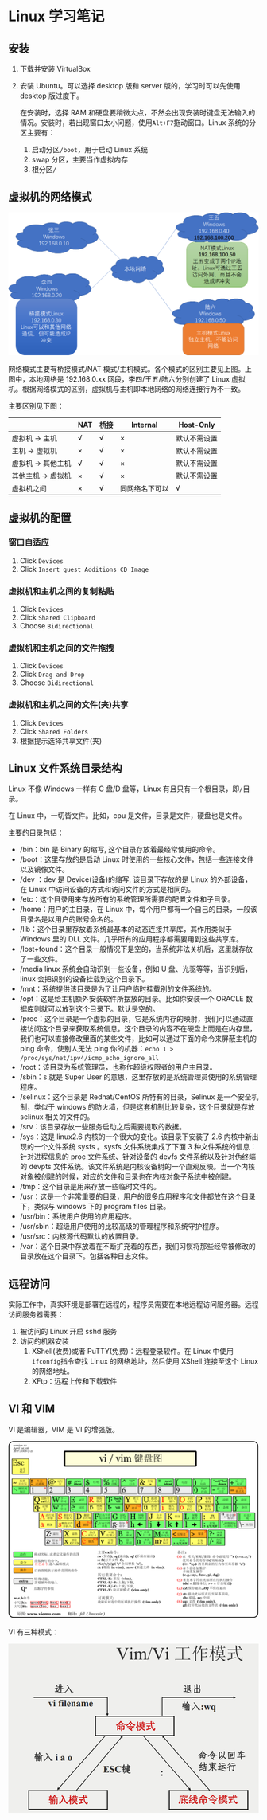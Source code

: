 # Linux 学习笔记

## 安装

1. 下载并安装 VirtualBox

2. 安装 Ubuntu。可以选择 desktop 版和 server 版的，学习时可以先使用 desktop 版过度下。

   在安装时，选择 RAM 和硬盘要稍微大点，不然会出现安装时键盘无法输入的情况。安装时，若出现窗口太小问题，使用`Alt+F7`拖动窗口。Linux 系统的分区主要有：

   1. 启动分区`/boot`，用于启动 Linux 系统
   2. swap 分区，主要当作虚拟内存
   3. 根分区`/`

## 虚拟机的网络模式

![network](./images/network.png)

网络模式主要有桥接模式/NAT 模式/主机模式。各个模式的区别主要见上图。上图中，本地网络是 192.168.0.xx 网段，李四/王五/陆六分别创建了 Linux 虚拟机。根据网络模式的区别，虚拟机与主机即本地网络的网络连接行为不一致。

主要区别见下图：

|                   | NAT | 桥接 | Internal       | Host-Only    |
| ----------------- | --- | ---- | -------------- | ------------ |
| 虚拟机 → 主机     | √   | √    | ×              | 默认不需设置 |
| 主机 → 虚拟机     | ×   | √    | ×              | 默认不需设置 |
| 虚拟机 → 其他主机 | √   | √    | ×              | 默认不需设置 |
| 其他主机 → 虚拟机 | ×   | √    | ×              | 默认不需设置 |
| 虚拟机之间        | ×   | √    | 同网络名下可以 | √            |

## 虚拟机的配置

### 窗口自适应

1. Click `Devices`
2. Click `Insert guest Additions CD Image`

### 虚拟机和主机之间的复制粘贴

1. Click `Devices`
2. Click `Shared Clipboard`
3. Choose `Bidirectional`

### 虚拟机和主机之间的文件拖拽

1. Click `Devices`
2. Click `Drag and Drop`
3. Choose `Bidirectional`

### 虚拟机和主机之间的文件(夹)共享

1. Click `Devices`
2. Click `Shared Folders`
3. 根据提示选择共享文件(夹)

## Linux 文件系统目录结构

Linux 不像 Windows 一样有 C 盘/D 盘等，Linux 有且只有一个根目录，即`/`目录。

在 Linux 中，一切皆文件。比如，cpu 是文件，目录是文件，硬盘也是文件。

主要的目录包括：

- /bin：bin 是 Binary 的缩写, 这个目录存放着最经常使用的命令。
- /boot：这里存放的是启动 Linux 时使用的一些核心文件，包括一些连接文件以及镜像文件。
- /dev ：dev 是 Device(设备)的缩写, 该目录下存放的是 Linux 的外部设备，在 Linux 中访问设备的方式和访问文件的方式是相同的。
- /etc：这个目录用来存放所有的系统管理所需要的配置文件和子目录。
- /home：用户的主目录，在 Linux 中，每个用户都有一个自己的目录，一般该目录名是以用户的账号命名的。
- /lib：这个目录里存放着系统最基本的动态连接共享库，其作用类似于 Windows 里的 DLL 文件。几乎所有的应用程序都需要用到这些共享库。
- /lost+found：这个目录一般情况下是空的，当系统非法关机后，这里就存放了一些文件。
- /media linux 系统会自动识别一些设备，例如 U 盘、光驱等等，当识别后，linux 会把识别的设备挂载到这个目录下。
- /mnt：系统提供该目录是为了让用户临时挂载别的文件系统的。
- /opt：这是给主机额外安装软件所摆放的目录。比如你安装一个 ORACLE 数据库则就可以放到这个目录下。默认是空的。
- /proc：这个目录是一个虚拟的目录，它是系统内存的映射，我们可以通过直接访问这个目录来获取系统信息。这个目录的内容不在硬盘上而是在内存里，我们也可以直接修改里面的某些文件，比如可以通过下面的命令来屏蔽主机的 ping 命令，使别人无法 ping 你的机器：`echo 1 > /proc/sys/net/ipv4/icmp_echo_ignore_all`
- /root：该目录为系统管理员，也称作超级权限者的用户主目录。
- /sbin：s 就是 Super User 的意思，这里存放的是系统管理员使用的系统管理程序。
- /selinux：这个目录是 Redhat/CentOS 所特有的目录，Selinux 是一个安全机制，类似于 windows 的防火墙，但是这套机制比较复杂，这个目录就是存放 selinux 相关的文件的。
- /srv：该目录存放一些服务启动之后需要提取的数据。
- /sys：这是 linux2.6 内核的一个很大的变化。该目录下安装了 2.6 内核中新出现的一个文件系统 sysfs 。sysfs 文件系统集成了下面 3 种文件系统的信息：针对进程信息的 proc 文件系统、针对设备的 devfs 文件系统以及针对伪终端的 devpts 文件系统。该文件系统是内核设备树的一个直观反映。当一个内核对象被创建的时候，对应的文件和目录也在内核对象子系统中被创建。
- /tmp：这个目录是用来存放一些临时文件的。
- /usr：这是一个非常重要的目录，用户的很多应用程序和文件都放在这个目录下，类似与 windows 下的 program files 目录。
- /usr/bin：系统用户使用的应用程序。
- /usr/sbin：超级用户使用的比较高级的管理程序和系统守护程序。
- /usr/src：内核源代码默认的放置目录。
- /var：这个目录中存放着在不断扩充着的东西，我们习惯将那些经常被修改的目录放在这个目录下。包括各种日志文件。

## 远程访问

实际工作中，真实环境是部署在远程的，程序员需要在本地远程访问服务器。远程访问服务器需要：

1. 被访问的 Linux 开启 sshd 服务
2. 访问的机器安装
   1. XShell(收费)或者 PuTTY(免费)：远程登录软件。在 Linux 中使用`ifconfig`指令查找 Linux 的网络地址，然后使用 XShell 连接至这个 Linux 的网络地址。
   2. XFtp：远程上传和下载软件

## VI 和 VIM

VI 是编辑器，VIM 是 VI 的增强版。

![vi-key](./images/vi-key.gif)

VI 有三种模式：

![vi](./images/vi.png)
